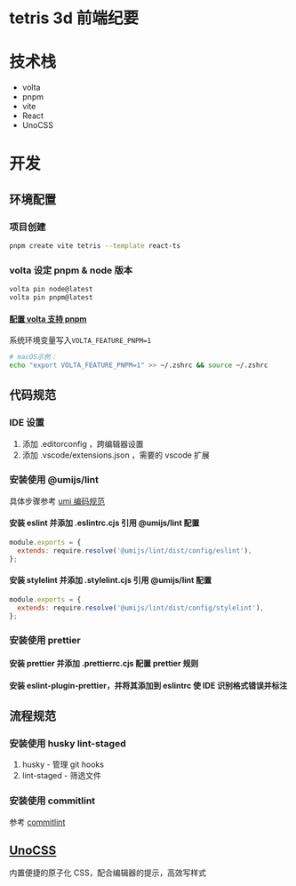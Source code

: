# tetris 3d 前端纪要

# 技术栈

- volta
- pnpm
- vite
- React
- UnoCSS

# 开发

## 环境配置

### 项目创建

```zsh
pnpm create vite tetris --template react-ts
```

### volta 设定 pnpm & node 版本

```zsh
volta pin node@latest
volta pin pnpm@latest
```

#### [配置 volta 支持 pnpm](https://docs.volta.sh/advanced/pnpm)

系统环境变量写入`VOLTA_FEATURE_PNPM=1`

```zsh
# macOS示例：
echo "export VOLTA_FEATURE_PNPM=1" >> ~/.zshrc && source ~/.zshrc
```

## 代码规范

### IDE 设置

1. 添加 .editorconfig ，跨编辑器设置
2. 添加 .vscode/extensions.json ，需要的 vscode 扩展

### 安装使用 @umijs/lint

具体步骤参考 [umi 编码规范](https://umijs.org/docs/guides/lint)

#### 安装 eslint 并添加 .eslintrc.cjs 引用 @umijs/lint 配置

```javascript
module.exports = {
  extends: require.resolve('@umijs/lint/dist/config/eslint'),
};
```

#### 安装 stylelint 并添加 .stylelint.cjs 引用 @umijs/lint 配置

```javascript
module.exports = {
  extends: require.resolve('@umijs/lint/dist/config/stylelint'),
};
```

### 安装使用 prettier

#### 安装 prettier 并添加 .prettierrc.cjs 配置 prettier 规则

#### 安装 eslint-plugin-prettier，并将其添加到 eslintrc 使 IDE 识别格式错误并标注

## 流程规范

### 安装使用 husky lint-staged

1. husky - 管理 git hooks
2. lint-staged - 筛选文件

### 安装使用 commitlint

参考 [commitlint](https://juejin.cn/post/7265455444037533755)

## [UnoCSS](https://unocss.dev/)

内置便捷的原子化 CSS，配合编辑器的提示，高效写样式
